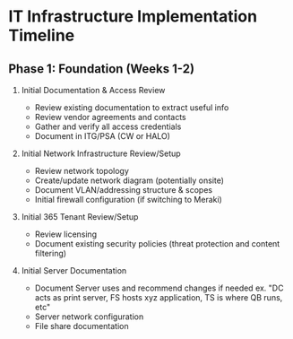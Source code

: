 # IT Infrastructure Implementation Timeline

## Phase 1: Foundation (Weeks 1-2)

1. Initial Documentation & Access Review
   - Review existing documentation to extract useful info
   - Review vendor agreements and contacts 
   - Gather and verify all access credentials
   - Document in ITG/PSA (CW or HALO)

2. Initial Network Infrastructure Review/Setup
   - Review network topology 
   - Create/update network diagram (potentially onsite)
   - Document VLAN/addressing structure & scopes
   - Initial firewall configuration (if switching to Meraki)

3. Initial 365 Tenant Review/Setup 
   - Review licensing 
   - Document existing security policies (threat protection and content filtering)

4. Initial Server Documentation
   - Document Server uses and recommend changes if needed ex. "DC acts as print server, FS hosts xyz application, TS is where QB runs, etc"
   - Server network configuration
   - File share documentation